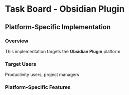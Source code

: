 # Task Board - Obsidian Plugin

## Platform-Specific Implementation

### Overview
This implementation targets the **Obsidian Plugin** platform.

### Target Users
Productivity users, project managers

### Platform-Specific Features
